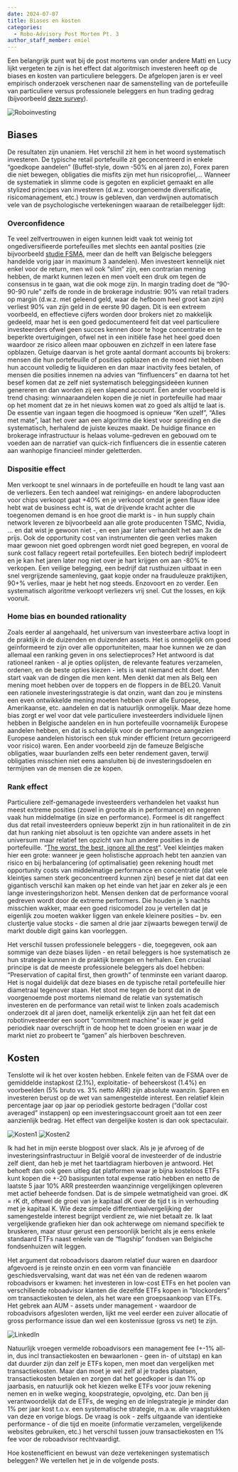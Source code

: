 ```yaml
---
date: 2024-07-07
title: Biases en kosten
categories:
  - Robo-Advisory Post Mortem Pt. 3
author_staff_member: emiel
---
```


Een belangrijk punt wat bij de post mortems van onder andere Matti en Lucy lijkt vergeten te zijn is het effect dat algoritmisch investeren heeft op de biases en kosten van particuliere beleggers. De afgelopen jaren is er veel empirisch onderzoek verschenen naar de samenstelling van de portefeuille van particuliere versus professionele beleggers en hun trading gedrag (bijvoorbeeld [deze survey](https://www.journals.vu.lt/omee/article/view/22812)). 

![Roboinvesting](https:\\nonkelfonds.github.io/images/robot-photo-8438918.webp)

## Biases
De resultaten zijn unaniem. Het verschil zit hem in het woord systematisch investeren. De typische retail portefeuille zit geconcentreerd in enkele “goedkope aandelen” (Buffet-style, down -50% en al jaren zo), Forex paren die niet bewegen, obligaties die misfits zijn met hun risicoprofiel,… Wanneer de systematiek in slimme code is gegoten en expliciet gemaakt en alle stylized principes van investeren (d.w.z. voorgenoemde diversificatie, risicomanagement, etc.) trouw is gebleven, dan verdwijnen automatisch vele van de psychologische vertekeningen waaraan de retailbelegger lijdt:

### Overconfidence

Te veel zelfvertrouwen in eigen kunnen leidt vaak tot weinig tot ongediversifieerde portefeuilles met slechts een aantal posities (zie bijvoorbeeld [studie FSMA](https://www.fsma.be/sites/default/files/media/files/2024-06/20240621_presentatie_nl.pdf), meer dan de helft van Belgische beleggers handelde vorig jaar in maximum 3 aandelen). Men investeert kennelijk niet enkel voor de return, men wil ook “slim” zijn, een contrarian mening hebben, de markt kunnen lezen en men voelt een druk om tegen de consensus in te gaan, wat die ook moge zijn. In margin trading doet de “90-90-90 rule” zelfs de ronde in de brokerage industrie: 90% van retail traders op margin (d.w.z. met geleend geld, waar de hefboom heel groot kan zijn) verliest 90% van zijn geld in de eerste 90 dagen. Dit is een extreem voorbeeld, en effectieve cijfers worden door brokers niet zo makkelijk gedeeld, maar het is een goed gedocumenteerd feit dat veel particuliere investeerders ofwel geen succes kennen door te hoge concentratie en te beperkte overtuigingen, ofwel net in een initiële fase het heel goed doen waardoor ze risico alleen maar opbouwen en zichzelf in een latere fase opblazen. Getuige daarvan is het grote aantal dormant accounts bij brokers: mensen die hun portefeuille of posities opblazen en de moed niet hebben hun account volledig te liquideren en dan maar inactivity fees betalen, of mensen die posities innemen na advies van “finfluencers” en daarna tot het besef komen dat ze zelf niet systematisch beleggingsideëen kunnen genereren en dan worden zij een slapend account. Een ander voorbeeld is trend chasing: winnaaraandelen kopen die je niet in portefeuille had maar op het moment dat ze in het nieuws komen wat zo goed als altijd te laat is. De essentie van ingaan tegen die hoogmoed is opnieuw “Ken uzelf”, “Alles met mate”, laat het over aan een algoritme die kiest voor spreiding en die systematisch, herhalend de juiste keuzes maakt. De huidige finance en brokerage infrastructuur is helaas volume-gedreven en gebouwd om te voeden aan de narratief van quick-rich finfluencers die in essentie cateren aan wanhopige financieel minder geletterden.

### Dispositie effect

Men verkoopt te snel winnaars in de portefeuille en houdt te lang vast aan de verliezers. Een tech aandeel wat reinigings- en andere laboproducten voor chips verkoopt gaat +40% en je verkoopt omdat je geen flauw idee hebt wat de business echt is, wat de drijvende kracht achter die toegenomen demand is en hoe groot die markt is - in hun supply chain network leveren ze bijvoorbeeld aan alle grote producenten TSMC, Nvidia, … en dat wist je gewoon niet -, en een jaar later verhandelt het aan 3x de prijs. Ook de opportunity cost van instrumenten die geen verlies maken maar gewoon niet goed opbrengen wordt niet goed begrepen, en vooral de sunk cost fallacy regeert retail portefeuilles. Een biotech bedrijf implodeert en je kan het jaren later nog niet over je hart krijgen om aan -80% te verkopen. Een veilige belegging, een bedrijf dat rusthuizen uitbaat in een snel vergrijzende samenleving, gaat kopje onder na frauduleuze praktijken, 90+% verlies, maar je hebt het nog steeds. Enzovoort en zo verder. Een systematisch algoritme verkoopt verliezers vrij snel. Cut the losses, en kijk vooruit.

### Home bias en bounded rationality

Zoals eerder al aangehaald, het universum van investeerbare activa loopt in de praktijk in de duizenden en duizenden assets. Het is onmogelijk om goed geïnformeerd te zijn over alle opportuniteiten, maar hoe kunnen we ze dan allemaal een ranking geven in ons selectieproces? Het antwoord is dat rationeel ranken - al je opties oplijsten, de relevante features verzamelen, ordenen, en de beste opties kiezen - iets is wat niemand echt doet. Men start vaak van de dingen die men kent. Men denkt dat men als Belg een mening moet hebben over de toppers en de floppers in de BEL20. Vanuit een rationele investeringsstrategie is dat onzin, want dan zou je minstens een even ontwikkelde mening moeten hebben over alle Europese, Amerikaanse, etc. aandelen en dat is natuurlijk onmogelijk. Maar deze home bias zorgt er wel voor dat vele particuliere investeerders individuele lijnen hebben in Belgische aandelen en in hun portefeuille voornamelijk Europese aandelen hebben, en dat is schadelijk voor de performance aangezien Europese aandelen historisch een stuk minder efficient (return gecorrigeerd voor risico) waren. Een ander voorbeeld zijn de fameuze Belgische obligaties, waar buurlanden zelfs een beter rendement gaven, terwijl obligaties misschien niet eens aansluiten bij de investeringsdoelen en termijnen van de mensen die ze kopen.

### Rank effect

Particuliere zelf-gemanagede investeerders verhandelen het vaakst hun meest extreme posities (zowel in grootte als in performance) en negeren vaak hun middelmatige (in size en performance). Formeel is dit rangeffect dus dat retail investeerders opnieuw beperkt zijn in hun rationaliteit in de zin dat hun ranking niet absoluut is ten opzichte van andere assets in het universum maar relatief ten opzicht van hun andere posities in de portefeuille. “[The worst, the best, ignore all the rest](https://academic.oup.com/rfs/article-abstract/28/4/1024/1927769)”. Veel kleintjes maken hier een grote: wanneer je geen holistische approach hebt ten aanzien van risico en bij herbalancering (of optimalisatie) geen rekening houdt met opportunity costs van middelmatige performance en concentratie (dat vele kleintjes samen sterk geconcentreerd kunnen zijn) besef je niet dat dat een gigantisch verschil kan maken op het einde van het jaar en zeker als je een lange investeringshorizon hebt. Mensen denken dat de performance vooral gedreven wordt door de extreme performers. Die houden je ’s nachts misschien wakker, maar een goed risicomodel zou je vertellen dat je eigenlijk zou moeten wakker liggen van enkele kleinere posities – bv. een clustertje value stocks - die samen al drie jaar zijwaarts bewegen terwijl de markt double digit gains kan voorleggen.



Het verschil tussen professionele beleggers - die, toegegeven, ook aan sommige van deze biases lijden - en retail beleggers is hoe systematisch ze hun strategie kunnen in de praktijk brengen en herhalen. Een cruciaal principe is dat de meeste professionele beleggers als doel hebben: “Preservation of capital first, then growth” of tenminste een variant daarop. Het is nogal duidelijk dat deze biases en de typische retail portefeuille hier diametraal tegenover staan.
Het stoot me tegen de borst dat in de voorgenoemde post mortems niemand de relatie van systematisch investeren en de performance van retail wist te linken zoals academisch onderzoek dit al jaren doet, namelijk erkentelijk zijn aan het feit dat een robotinvesteerder een soort “commitment machine” is waar je geld periodiek naar overschrijft in de hoop het te doen groeien en waar je de markt niet zo probeert te “gamen” als hierboven beschreven.

## Kosten

Tenslotte wil ik het over kosten hebben. Enkele feiten van de FSMA over de gemiddelde instapkost (2.1%), exploitatie- of beheerskost (1.4%) en voorbeelden (5% bruto vs. 3% netto ARR) zijn absolute waanzin. 
Sparen en investeren berust op de wet van samengestelde interest. Een relatief klein percentage jaar op jaar op periodiek gestorte bedragen (“dollar cost averaged” instappen) op een investeringsaccount groeit aan tot een zeer aanzienlijk bedrag. Het effect van dergelijke kosten is dan ook spectaculair. 

![Kosten1](https:\\nonkelfonds.github.io/images/kosten_1.png)
![Kosten2](https:\\nonkelfonds.github.io/images/kosten_2.png)

Ik had het in mijn eerste blogpost over slack. Als je je afvroeg of de investeringsinfrastructuur in België vooral de investeerder of de industrie zelf dient, dan heb je met het taartdiagram hierboven je antwoord. Het behoeft dan ook geen uitleg dat platformen waar je bijna kosteloos ETFs kunt kopen die +-20 basispunten total expense ratio hebben en netto de laatste 5 jaar 10% ARR presteerden waanzinnige vergelijkingen opleveren met actief beheerde fondsen. Dat is de simpele wetmatigheid van groei. dK = rK dt, oftewel de groei van je kapitaal dK over de tijd t is in verhouding met je kapitaal K. Wie deze simpele differentiaalvergelijking der samengestelde interest begrijpt verdient ze, wie niet betaalt ze. Ik laat vergelijkende grafieken hier dan ook achterwege om niemand specifiek te bruskeren, maar stuur gerust een persoonlijk bericht als je eens enkele standaard ETFs naast enkele van de “flagship” fondsen van Belgische fondsenhuizen wilt leggen.

Het argument dat roboadvisors daarom relatief duur waren en daardoor afgevoerd is je reinste onzin en een vorm van financiële geschiedsvervalsing, want dat was net één van de redenen waarom roboadvisors er kwamen: het investeren in low-cost ETFs en het poolen van verschillende roboadvisor klanten die dezelfde ETFs kopen in “blockorders” om transactiekosten te delen, als het ware een groepsaankoop van ETFs. Het gebrek aan AUM - assets under management - waardoor de roboadvisors afgesloten werden, lijkt me veel eerder een zuiver allocatie of gross performance issue dan wel een kostenissue (gross vs net) te zijn.

![LinkedIn](https:\\nonkelfonds.github.io/images/linkedin.png)

Natuurlijk vroegen vermelde roboadvisors een management fee (+-1% all-in, dus incl transactiekosten en bewaarlonen - geen in- of uitstap) en kan dat duurder zijn dan zelf je ETFs kopen, men moet dan vergelijken met transactiekosten. Maar dan moet je wel zelf al je trades plaatsen, transactiekosten betalen en zorgen dat het goedkoper is dan 1% op jaarbasis, en natuurlijk ook het kiezen welke ETFs voor jouw rekening nemen en in welke weging, koopstrategie, opvolging, etc. Dan ben jij verantwoordelijk dat de ETFs, de weging en de inlegstrategie je minder dan 1% per jaar kost t.o.v. een systematische strategie, m.a.w. alle vraagstukken van deze en vorige blogs. De vraag is ook - zelfs uitgaande van identieke performance - of die tijd en moeite (informatie verzamelen, vergelijkende websites gebruiken, etc.) het verschil tussen jouw transactiekosten en 1% fee voor de roboadvisor rechtvaardigt. 


Hoe kostenefficient en bewust van deze vertekeningen systematisch beleggen? We vertellen het je in de volgende posts.


